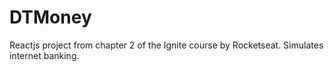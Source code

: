 # DTMoney

Reactjs project from chapter 2 of the Ignite course by Rocketseat. Simulates internet banking.